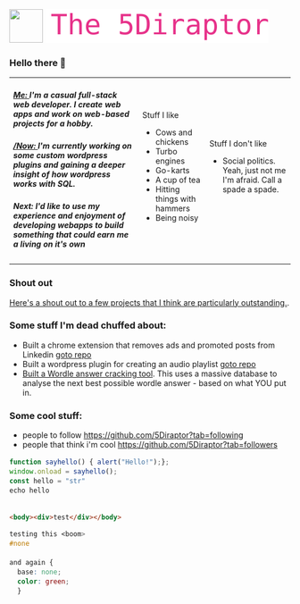 <span>
	<img style="height:60px; width:60px; " src="https://5diraptor.com/wp-content/uploads/2021/05/Asset-3.png">
	<img style="height:60px; width:auto; " src="https://github.com/5Diraptor/5Diraptor/raw/main/readme.svg">
</span>



### Hello there 👋

<table style="border: 0;"><tbody>
  <tr style="border: 0;">
    <td style="border: 0; border-width: 0;">
      <h5><a href="https://5Diraptor.com" title="Visit my dev website">Me: </a>I'm a casual full-stack web developer.  I create web apps and work on web-based projects for a hobby.</h5>
      <h5><a href="https://nownownow.com" title="See the /Now project">/Now: </a>I'm currently working on some custom wordpress plugins and gaining a deeper insight of how wordpress works with SQL.</h5>
      <h5>Next: I'd like to use my experience and enjoyment of developing webapps to build something that could earn me a living on it's own</h5>
    </td>
    <td>
      Stuff I like
      <ul>
        <li>Cows and chickens</li>
        <li>Turbo engines</li>
        <li>Go-karts</li>
        <li>A cup of tea</li>
        <li>Hitting things with hammers</li>
        <li>Being noisy</li>
      </ul>
    </td>
    <td>
      Stuff I don't like
      <ul>
        <li>Social politics.  Yeah, just not me I'm afraid.  Call a spade a spade.</li>
      </ul>
    </td>
  </tr>
</tbody></table>

### Shout out
[Here's a shout out to a few projects that I think are particularly outstanding.](https://github.com/stars/5Diraptor/lists/shout-out).

### Some stuff I'm dead chuffed about:
* Built a chrome extension that removes ads and promoted posts from Linkedin [goto repo](https://github.com/5Diraptor/ "Visit the repository for this project")
* Built a wordpress plugin for creating an audio playlist [goto repo](https://github.com/5Diraptor/ "Visit the repository for this project")
* [Built a Wordle answer cracking tool](https://5diraptor.com/toolkit/cracking-wordle/).  This uses a massive database to analyse the next best possible wordle answer - based on what YOU put in.

### Some cool stuff:
* people to follow  https://github.com/5Diraptor?tab=following
* people that think i'm cool  https://github.com/5Diraptor?tab=followers



<!--
[![Typing SVG](https://github.com/5Diraptor/5Diraptor/raw/main/readme.svg)](https://git.io/typing-svg)


### Bookmarks I think you should add to your Raindrop bookmark manager
Github 
Stack exchange
MDN
// link to public bookmarks  https://raindrop.io/5Diraptor/recommended-websites-26023025




### Web dev apps to use:
vivaldi
Winscp
notepad++
online code sandbox
	html, js, css = codepen and jsfiddle
	php = https://phpsandbox.io & https://onlinephp.io
-->

```javascript
function sayhello() { alert("Hello!");};
window.onload = sayhello();
const hello = "str"
echo hello



```

```html
<body><div>test</div></body>
```

```css
testing this <boom>
#none

and again {
  base: none;
  color: green;
  }
```




<!--
**5Diraptor/5Diraptor** is a ✨ _special_ ✨ repository because its `README.md` (this file) appears on your GitHub profile.

Here are some ideas to get you started:

https://github-profile-trophy.vercel.app/?username=5Diraptor

- 🔭 I’m currently working on ...
- 🌱 I’m currently learning ...
- 👯 I’m looking to collaborate on ...
- 🤔 I’m looking for help with ...
- 💬 Ask me about ...
- 📫 How to reach me: ...
- 😄 Pronouns: ...
- ⚡ Fun fact: ...
-->
